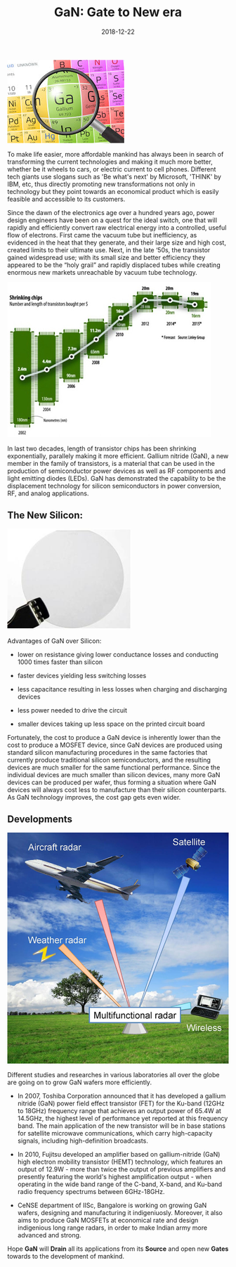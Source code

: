 ﻿---
layout: post
title: "GaN: Gate to New era"
author_github: techcrow
date: 2018-12-22
image: '/assets/img/'
description: ''
tags:
- galliumnitride
- GaN
- transistors
- wafers
- silicon
- newsilicon
- technology
categories:
- Diode
github_username: 'techcrow'
use_math: true
comments: true
---


![Introduction](/blog/assets/img/GaN/1.jpg)

To make life easier, more affordable mankind has always been in search of transforming the current technologies and making it much more better, whether be it wheels to cars, or electric current to cell phones. Different tech giants use slogans such as 'Be what's next' by Microsoft, 'THINK' by IBM, etc, thus directly promoting new transformations not only in technology but they point towards an economical product which is easily feasible and accessible to its customers. 

Since the dawn of the electronics age over a hundred years ago, power design engineers have been on a quest for the ideal switch, one that will rapidly and efficiently convert raw electrical energy into a controlled, useful flow of electrons.  First came the vacuum tube but inefficiency, as evidenced in the heat that they generate, and their large size and high cost, created limits to their ultimate use. Next, in the late ‘50s, the transistor gained widespread use; with its small size and better efficiency they appeared to be the “holy grail” and rapidly displaced tubes while creating enormous new markets unreachable by vacuum tube technology.

![Shrinking lengths of transistors](/blog/assets/img/GaN/2.jpg "Shrinking lengths of transistors")

In last two decades, length of transistor chips has been shrinking exponentially, parallely making it more efficient. Gallium nitride (GaN), a new member in the family of transistors, is a material that can be used in the production of semiconductor power devices as well as RF components and light emitting diodes (LEDs). GaN has demonstrated the capability to be the displacement technology for silicon semiconductors in power conversion, RF, and analog applications.

## The New Silicon:

![GaN wafer](/blog/assets/img/GaN/4.jpg "GaN wafer")

Advantages of GaN over Silicon:

- lower on resistance giving lower conductance losses and conducting 1000 times faster than silicon

- faster devices yielding less switching losses

- less capacitance resulting in less losses when charging and discharging devices

- less power needed to drive the circuit

- smaller devices taking up less space on the printed circuit board

Fortunately, the cost to produce a GaN device is inherently lower than the cost to produce a MOSFET device, since GaN devices are produced using standard silicon manufacturing procedures in the same factories that currently produce traditional silicon semiconductors, and the resulting devices are much smaller for the same functional performance. Since the individual devices are much smaller than silicon devices, many more GaN devices can be produced per wafer, thus forming a situation where GaN devices will always cost less to manufacture than their silicon counterparts. As GaN technology improves, the cost gap gets even wider.

## Developments

![Functioning of radar](/blog/assets/img/GaN/3.jpg "Functioning of radar")

Different studies and researches in various laboratories all over the globe are going on to grow  GaN wafers more efficiently.

- In 2007, Toshiba Corporation announced that it has developed a gallium nitride (GaN) power field effect transistor (FET) for the Ku-band (12GHz to 18GHz) frequency range that achieves an output power of 65.4W at 14.5GHz, the highest level of performance yet reported at this frequency band. The main application of the new transistor will be in base stations for satellite microwave communications, which carry high-capacity signals, including high-definition broadcasts.

- In 2010, Fujitsu developed an amplifier based on gallium-nitride (GaN) high electron mobility transistor (HEMT) technology, which features an output of 12.9W - more than twice the output of previous amplifiers and presently featuring the world's highest amplification output - when operating in the wide band range of the C-band, X-band, and Ku-band radio frequency spectrums between 6GHz-18GHz.

- CeNSE department of IISc, Bangalore is working on growing GaN wafers, designing and manufacturing it indigeniuosly. Moreover, it also aims  to produce GaN MOSFETs at economical rate and design indigenious long range radars, in order to make Indian army more advanced and strong. 

Hope **GaN** will **Drain** all its applications from its **Source** and open new **Gates** towards to the development of mankind.
